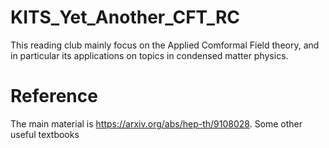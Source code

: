 # KITS_Yet_Another_CFT_RC
This reading club mainly focus on the Applied Comformal Field theory, and in particular its applications on topics in condensed matter physics.

# Reference
The main material is https://arxiv.org/abs/hep-th/9108028. 
Some other useful textbooks 


